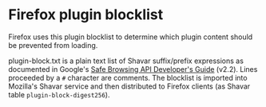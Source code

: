 # Firefox plugin blocklist

Firefox uses this plugin blocklist to determine which plugin content should be prevented from loading.

plugin-block.txt is a plain text list of Shavar suffix/prefix expressions as documented in Google's [Safe Browsing API Developer's Guide](https://developers.google.com/safe-browsing/developers_guide_v2#ListContents) (v2.2). Lines proceeded by a `#` character are comments. The blocklist is imported into Mozilla's Shavar service and then distributed to Firefox clients (as Shavar table `plugin-block-digest256`).
